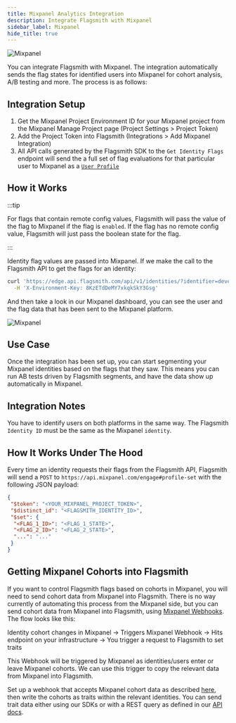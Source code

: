 ```yaml
---
title: Mixpanel Analytics Integration
description: Integrate Flagsmith with Mixpanel
sidebar_label: Mixpanel
hide_title: true
---
```


![Mixpanel](/img/integrations/mixpanel/mixpanel-logo.svg)

You can integrate Flagsmith with Mixpanel. The integration automatically sends the flag states for identified users into
Mixpanel for cohort analysis, A/B testing and more. The process is as follows:

## Integration Setup

1. Get the Mixpanel Project Environment ID for your Mixpanel project from the Mixpanel Manage Project page (Project
   Settings > Project Token)
2. Add the Project Token into Flagsmith (Integrations > Add Mixpanel Integration)
3. All API calls generated by the Flagsmith SDK to the `Get Identity Flags` endpoint will send the a full set of flag evaluations for that particular user to Mixpanel as a [`User Profile`](https://developer.mixpanel.com/reference/user-profiles)

## How it Works

:::tip

For flags that contain remote config values, Flagsmith will pass the value of the flag to Mixpanel if the flag is
`enabled`. If the flag has no remote config value, Flagsmith will just pass the boolean state for the flag.

:::

Identity flag values are passed into Mixpanel. If we make the call to the Flagsmith API to get the flags for an identity:

```bash
curl 'https://edge.api.flagsmith.com/api/v1/identities/?identifier=development_user_123456' \
  -H 'X-Environment-Key: 8KzETdDeMY7xkqkSkY3Gsg'
```

And then take a look in our Mixpanel dashboard, you can see the user and the flag data that has been sent to the
Mixpanel platform.

![Mixpanel](/img/integrations/mixpanel/mixpanel-integration-1.png)

## Use Case

Once the integration has been set up, you can start segmenting your Mixpanel identities based on the flags that they
saw. This means you can run AB tests driven by Flagsmith segments, and have the data show up automatically in Mixpanel.

## Integration Notes

You have to identify users on both platforms in the same way. The Flagsmith `Identity ID` must be the same as the
Mixpanel `identity`.

## How It Works Under The Hood

Every time an identity requests their flags from the Flagsmith API, Flagsmith will send a `POST` to
`https://api.mixpanel.com/engage#profile-set` with the following JSON payload:

```json
{
 "$token": "<YOUR_MIXPANEL_PROJECT_TOKEN>",
 "$distinct_id": "<FLAGSMITH_IDENTITY_ID>",
 "$set": {
  "<FLAG_1_ID>": "<FLAG_1_STATE>",
  "<FLAG_2_ID>": "<FLAG_2_STATE>",
  "...": "..."
 }
}
```

## Getting Mixpanel Cohorts into Flagsmith

If you want to control Flagsmith flags based on cohorts in Mixpanel, you will need to send cohort data from Mixpanel
into Flagsmith. There is no way currently of automating this process from the Mixpanel side, but you can send cohort
data from Mixpanel into Flagsmith, using [Mixpanel Webhooks](https://developer.mixpanel.com/docs/cohort-webhooks). The
flow looks like this:

Identity cohort changes in Mixpanel -> Triggers Mixpanel Webhook -> Hits endpoint on your infrastructure -> You trigger
a request to Flagsmith to set traits

This Webhook will be triggered by Mixpanel as identities/users enter or leave Mixpanel cohorts. We can use this trigger
to copy the relevant data from Mixpanel into Flagsmith.

Set up a webhook that accepts Mixpanel cohort data as described
[here](https://developer.mixpanel.com/docs/cohort-webhooks), then write the cohorts as traits within the relevant
identities. You can send trait data either using our SDKs or with a REST query as defined in our
[API docs](/edge-api/identify-user). 